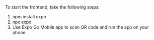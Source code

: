 To start the frontend, take the following steps:

1. npm install expo
2. npx expo
3. Use Expo Go Mobile app to scan QR code and run the app on your phone
